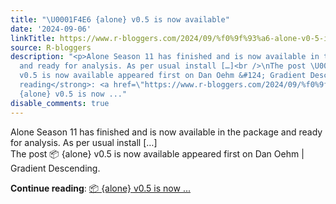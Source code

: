 ```yaml
---
title: "\U0001F4E6 {alone} v0.5 is now available"
date: '2024-09-06'
linkTitle: https://www.r-bloggers.com/2024/09/%f0%9f%93%a6-alone-v0-5-is-now-available/
source: R-bloggers
description: "<p>Alone Season 11 has finished and is now available in the package
  and ready for analysis. As per usual install […]<br />\nThe post \U0001F4E6 {alone}
  v0.5 is now available appeared first on Dan Oehm &#124; Gradient Descending.</p>\n<strong>Continue
  reading</strong>: <a href=\"https://www.r-bloggers.com/2024/09/%f0%9f%93%a6-alone-v0-5-is-now-available/\">\U0001F4E6
  {alone} v0.5 is now ..."
disable_comments: true
---
```

<p>Alone Season 11 has finished and is now available in the package and ready for analysis. As per usual install […]<br />
The post 📦 {alone} v0.5 is now available appeared first on Dan Oehm &#124; Gradient Descending.</p>
<strong>Continue reading</strong>: <a href="https://www.r-bloggers.com/2024/09/%f0%9f%93%a6-alone-v0-5-is-now-available/">📦 {alone} v0.5 is now ...